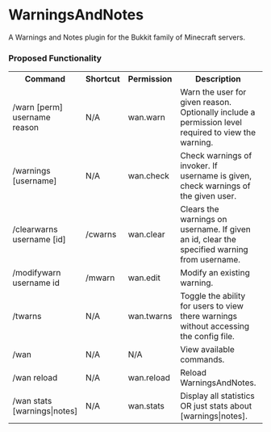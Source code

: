 WarningsAndNotes
================

A Warnings and Notes plugin for the Bukkit family of Minecraft servers.

<h3>Proposed Functionality</h3>
<table>
	<tr>
		<th>Command</th><th>Shortcut</th><th>Permission</th><th>Description</th><th>Status</th>
	</tr>
	<tr>
		<td>/warn [perm] username reason</td><td>N/A</td><td>wan.warn</td><td>Warn the user for given reason. Optionally include a permission level required to view the warning.</td><td>N</td>
	</tr>
	<tr>
		<td>/warnings [username]</td><td>N/A</td><td>wan.check</td><td>Check warnings of invoker. If username is given, check warnings of the given user.</td><td>N</td>
	</tr>
	<tr>
		<td>/clearwarns username [id]</td><td>/cwarns</td><td>wan.clear</td><td>Clears the warnings on username. If given an id, clear the specified warning from username.</td><td>N</td>
	</tr>
	<tr>
		<td>/modifywarn username id</td><td>/mwarn</td><td>wan.edit</td><td>Modify an existing warning.</td><td>N</td>
	</tr>
	<tr>
		<td>/twarns</td><td>N/A</td><td>wan.twarns</td><td>Toggle the ability for users to view there warnings without accessing the config file.</td><td>N</td>
	</tr>
	<tr>
		<td>/wan</td><td>N/A</td><td>N/A</td><td>View available commands.</td><td>N</td>
	</tr>
	<tr>
		<td>/wan reload</td><td>N/A</td><td>wan.reload</td><td>Reload WarningsAndNotes.</td><td>N</td>
	</tr>
	<tr>
		<td>/wan stats [warnings|notes]</td><td>N/A</td><td>wan.stats</td><td>Display all statistics OR just stats about [warnings|notes].</td><td>N</td>
	</tr>
</table>

